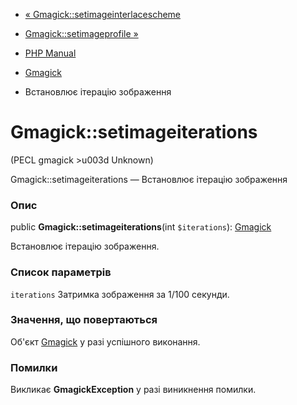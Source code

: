 - [«
Gmagick::setimageinterlacescheme](gmagick.setimageinterlacescheme.md)
- [Gmagick::setimageprofile »](gmagick.setimageprofile.md)

- [PHP Manual](index.md)
- [Gmagick](class.gmagick.md)
- Встановлює ітерацію зображення

# Gmagick::setimageiterations

(PECL gmagick \>u003d Unknown)

Gmagick::setimageiterations — Встановлює ітерацію зображення

### Опис

public **Gmagick::setimageiterations**(int `$iterations`):
[Gmagick](class.gmagick.md)

Встановлює ітерацію зображення.

### Список параметрів

`iterations`
Затримка зображення за 1/100 секунди.

### Значення, що повертаються

Об'єкт [Gmagick](class.gmagick.md) у разі успішного виконання.

### Помилки

Викликає **GmagickException** у разі виникнення помилки.

